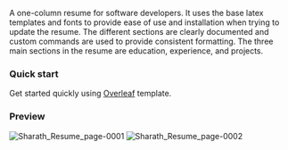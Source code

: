 A one-column resume for software developers. It uses the base latex templates and fonts to provide ease of use and installation when trying to update the resume. The different sections are clearly documented and custom commands are used to provide consistent formatting. The three main sections in the resume are education, experience, and projects.

### Quick start

Get started quickly using [Overleaf](https://www.overleaf.com/latex/templates/software-engineer-resume/gqxmqsvsbdjf) template.

### Preview

![Sharath_Resume_page-0001](https://github.com/Sharath1036/resume/assets/83855796/645697fb-8b4c-4fc9-ba77-0cd5b4340444)
![Sharath_Resume_page-0002](https://github.com/Sharath1036/resume/assets/83855796/ff00053c-b2c2-4e0c-98c7-f8bc3cae0a14)
